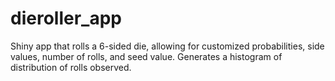 # dieroller_app

Shiny app that rolls a 6-sided die, allowing for customized probabilities, side values, number of rolls, and seed value. Generates a histogram of distribution of rolls observed.